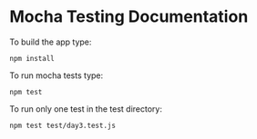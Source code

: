 # Mocha Testing Documentation

To build the app type:
```
npm install
```

To run mocha tests type:
```
npm test
```

To run only one test in the test directory:
```
npm test test/day3.test.js
```